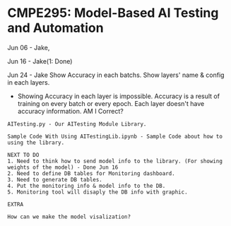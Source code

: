 # CMPE295: Model-Based AI Testing and Automation



Jun 06 - Jake, 

Jun 16 - Jake(1: Done)

Jun 24 - Jake
   Show Accuracy in each batchs.
   Show layers' name & config in each layers.
   
   * Showing Accuracy in each layer is impossible. Accuracy is a result of training on every batch or every epoch. Each layer doesn't have accuracy information. AM I Correct? 
     
```
AITesting.py - Our AITesting Module Library.

Sample Code With Using AITestingLib.ipynb - Sample Code about how to using the library.

NEXT TO DO
1. Need to think how to send model info to the library. (For showing weights of the model) - Done Jun 16
2. Need to define DB tables for Monitoring dashboard.
3. Need to generate DB tables.
4. Put the monitoring info & model info to the DB.
5. Monitoring tool will disaply the DB info with graphic.

EXTRA

How can we make the model visalization?
```
